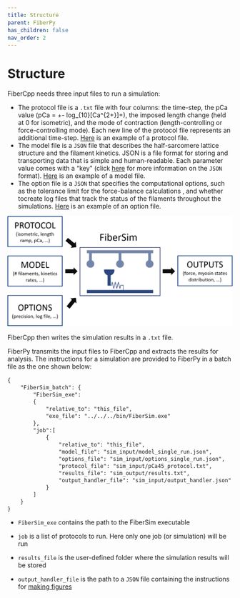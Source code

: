 ```yaml
---
title: Structure
parent: FiberPy
has_children: false
nav_order: 2
---
```


# Structure

FiberCpp needs three input files to run a simulation:

* The protocol file is a `.txt` file with four columns: the time-step, the pCa value (pCa = +- log_{10}[Ca^{2+}]+), the imposed length change (held at 0 for isometric), and the mode of contraction (length-controlling or force-controlling mode). Each new line of the protocol file represents an additional time-step. [Here](example_file/protocol.txt) is an example of a protocol file.
* The model file is a `JSON` file that describes the half-sarcomere lattice structure and the filament kinetics. JSON is a file format for storing and transporting data that is simple and human-readable. Each parameter value comes with a “key” (click [here](https://campbell-muscle-lab.github.io/howtos_json/) for more information on the `JSON` format). [Here](example_file/model.json) is an example of a model file.
* The option file is a `JSON` that specifies the computational options, such as the tolerance limit for the force-balance calculations , and whether tocreate log files that track the status of the filaments throughout the simulations. [Here](example_file/options.json) is an example of an option file.

<p align="center">
<img src="FiberSim_1.png" alt ="" width="600"/>
</p>

FiberCpp then writes the simulation results in a `.txt` file. 

FiberPy transmits the input files to FiberCpp and extracts the results for analysis. The instructions for a simulation are provided to FiberPy in a batch file as the one shown below:


````
{
    "FiberSim_batch": {
        "FiberSim_exe":
        {
            "relative_to": "this_file",
            "exe_file": "../../../bin/FiberSim.exe"
        },
        "job":[
            {
                "relative_to": "this_file",
                "model_file": "sim_input/model_single_run.json",
                "options_file": "sim_input/options_single_run.json",
                "protocol_file": "sim_input/pCa45_protocol.txt",
                "results_file": "sim_output/results.txt",
                "output_handler_file": "sim_input/output_handler.json"
            }
        ]
    }
}
````

* `FiberSim_exe` contains the path to the FiberSim executable 

* `job` is a list of protocols to run. Here only one job (or simulation) will be run

* `results_file` is the user-defined folder where the simulation results will be stored

* `output_handler_file` is the path to a `JSON` file containing the instructions for [making figures](../../demos/make_figures/make_figures.html)